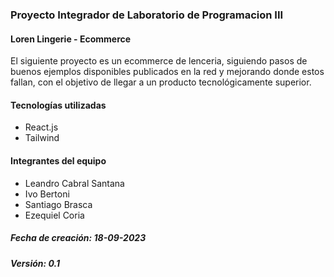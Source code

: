 ### Proyecto Integrador de Laboratorio de Programacion III 

#### Loren Lingerie - Ecommerce 
El siguiente proyecto es un ecommerce de lenceria, siguiendo pasos de buenos ejemplos disponibles publicados en la red y mejorando donde estos fallan, con el objetivo de llegar a un producto tecnológicamente superior.


#### Tecnologías utilizadas
* React.js
* Tailwind

#### Integrantes del equipo
* Leandro Cabral Santana
* Ivo Bertoni
* Santiago Brasca
* Ezequiel Coria

##### Fecha de creación: 18-09-2023 
##### Versión: 0.1